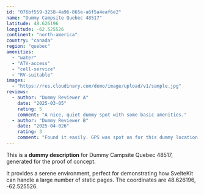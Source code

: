 ```yaml
---
id: "076bf559-3258-4a96-865e-a6f5a4eaf6e2"
name: "Dummy Campsite Quebec 48517"
latitude: 48.626196
longitude: -62.525526
continent: "north-america"
country: "canada"
region: "quebec"
amenities:
  - "water"
  - "ATV-access"
  - "cell-service"
  - "RV-suitable"
images:
  - "https://res.cloudinary.com/demo/image/upload/v1/sample.jpg"
reviews:
  - author: "Dummy Reviewer A"
    date: "2025-03-05"
    rating: 5
    comment: "A nice, quiet dummy spot with some basic amenities."
  - author: "Dummy Reviewer B"
    date: "2025-04-026"
    rating: 3
    comment: "Found it easily. GPS was spot on for this dummy location."
---
```


This is a **dummy description** for Dummy Campsite Quebec 48517, generated for the proof of concept.

It provides a serene environment, perfect for demonstrating how SvelteKit can handle a large number of static pages. The coordinates are 48.626196, -62.525526.
